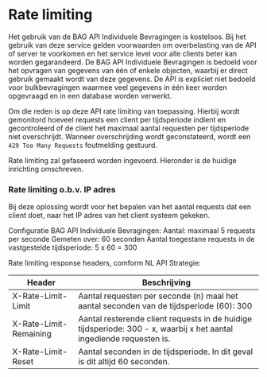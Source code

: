 # Rate limiting
Het gebruik van de BAG API Individuele Bevragingen is kosteloos.
Bij het gebruik van deze service gelden voorwaarden om overbelasting van de API of server te voorkomen en het service level voor alle clients beter kan worden gegarandeerd. 
De BAG API Individuele Bevragingen is bedoeld voor het opvragen van gegevens van één of enkele objecten, waarbij er direct gebruik gemaakt wordt van deze gegevens.
De API is expliciet niet bedoeld voor bulkbevragingen waarmee veel gegevens in één keer worden opgevraagd en in een database worden verwerkt.

Om die reden is op deze API rate limiting van toepassing.
Hierbij wordt gemonitord hoeveel requests een client per tijdsperiode indient en gecontroleerd of de client het maximaal aantal requesten per tijdsperiode niet overschrijdt.
Wanneer overschrijding wordt geconstateerd, wordt een `429 Too Many Requests` foutmelding gestuurd.

Rate limiting zal gefaseerd worden ingevoerd. 
Hieronder is de huidige inrichting omschreven.
 
### Rate limiting o.b.v. IP adres
Bij deze oplossing wordt voor het bepalen van het aantal requests dat een client doet, naar het IP adres van het client systeem gekeken.

Configuratie BAG API Individuele Bevragingen:
Aantal: maximaal 5 requests per seconde
Gemeten over: 60 seconden 
Aantal toegestane requests in de vastgestelde tijdsperiode: 5 x 60 = 300

Rate limiting response headers, comform NL API Strategie:

| Header | Beschrijving |
|--------|--------------|
| X-Rate-Limit-Limit | Aantal requesten per seconde (n) maal het aantal seconden van de tijdsperiode (60): 300 |
| X-Rate-Limit-Remaining | Aantal resterende client requests in de huidige tijdsperiode: 300 - x, waarbij x het aantal ingediende requesten is. |
| X-Rate-Limit-Reset | Aantal seconden in de tijdsperiode. In dit geval is dit altijd 60 seconden. |
